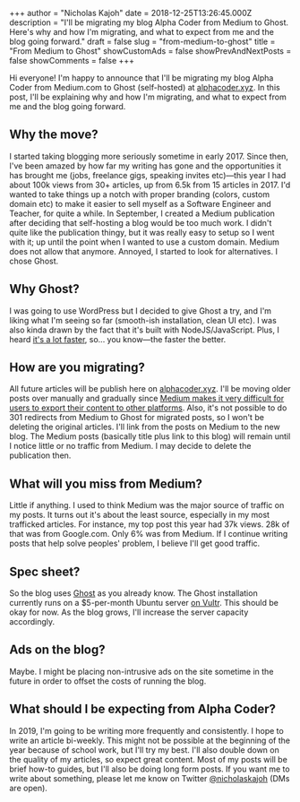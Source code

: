 +++
author = "Nicholas Kajoh"
date = 2018-12-25T13:26:45.000Z
description = "I'll be migrating my blog Alpha Coder from Medium to Ghost. Here's why and how I'm migrating, and what to expect from me and the blog going forward."
draft = false
slug = "from-medium-to-ghost"
title = "From Medium to Ghost"
showCustomAds = false
showPrevAndNextPosts = false
showComments = false
+++


Hi everyone! I'm happy to announce that I'll be migrating my blog Alpha Coder from Medium.com to Ghost (self-hosted) at [alphacoder.xyz](https://alphacoder.xyz). In this post, I'll be explaining why and how I'm migrating, and what to expect from me and the blog going forward.

Why the move?
-------------

I started taking blogging more seriously sometime in early 2017. Since then, I've been amazed by how far my writing has gone and the opportunities it has brought me (jobs, freelance gigs, speaking invites etc)—this year I had about 100k views from 30+ articles, up from 6.5k from 15 articles in 2017. I'd wanted to take things up a notch with proper branding (colors, custom domain etc) to make it easier to sell myself as a Software Engineer and Teacher, for quite a while. In September, I created a Medium publication after deciding that self-hosting a blog would be too much work. I didn't quite like the publication thingy, but it was really easy to setup so I went with it; up until the point when I wanted to use a custom domain. Medium does not allow that anymore. Annoyed, I started to look for alternatives. I chose Ghost.

Why Ghost?
----------

I was going to use WordPress but I decided to give Ghost a try, and I'm liking what I'm seeing so far (smooth-ish installation, clean UI etc). I was also kinda drawn by the fact that it's built with NodeJS/JavaScript. Plus, I heard [it's a lot faster](https://ghost.org/vs/wordpress/), so... you know—the faster the better.

How are you migrating?
----------------------

All future articles will be publish here on [alphacoder.xyz](https://alphacoder.xyz). I'll be moving older posts over manually and gradually since [Medium makes it very difficult for users to export their content to other platforms](https://medium.com/secjuice/secjuice-is-abandoning-medium-why-medium-doesnt-deserve-our-publication-2a772ac64e46). Also, it's not possible to do 301 redirects from Medium to Ghost for migrated posts, so I won't be deleting the original articles. I'll link from the posts on Medium to the new blog. The Medium posts (basically title plus link to this blog) will remain until I notice little or no traffic from Medium. I may decide to delete the publication then.

What will you miss from Medium?
-------------------------------

Little if anything. I used to think Medium was the major source of traffic on my posts. It turns out it's about the least source, especially in my most trafficked articles. For instance, my top post this year had 37k views. 28k of that was from Google.com. Only 6% was from Medium. If I continue writing posts that help solve peoples' problem, I believe I'll get good traffic.

Spec sheet?
-----------

So the blog uses [Ghost](https://ghost.org) as you already know. The Ghost installation currently runs on a $5-per-month Ubuntu server [on Vultr](https://www.vultr.com). This should be okay for now. As the blog grows, I'll increase the server capacity accordingly.

Ads on the blog?
----------------

Maybe. I might be placing non-intrusive ads on the site sometime in the future in order to offset the costs of running the blog.

What should I be expecting from Alpha Coder?
--------------------------------------------

In 2019, I'm going to be writing more frequently and consistently. I hope to write an article bi-weekly. This might not be possible at the beginning of the year because of school work, but I'll try my best. I'll also double down on the quality of my articles, so expect great content. Most of my posts will be brief how-to guides, but I'll also be doing long form posts. If you want me to write about something, please let me know on Twitter [@nicholaskajoh](https://twitter.com/nicholaskajoh) (DMs are open).